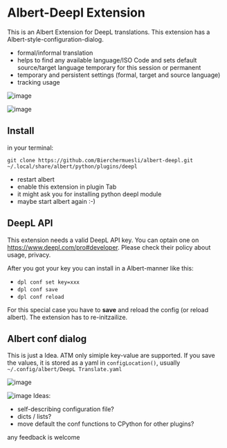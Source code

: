 # Albert-Deepl Extension
This is an Albert Extension for DeepL translations. This extension has a Albert-style-configuration-dialog. 

 - formal/informal translation
 - helps to find any available language/ISO Code and sets default source/target language temporary for this session or permanent
 - temporary and persistent settings (formal, target and source language)
 - tracking usage
 

![image](https://user-images.githubusercontent.com/13567009/227779234-02ff9f86-e606-4d0d-bb46-4fa75bb2a89c.png)


![image](https://user-images.githubusercontent.com/13567009/227779596-e7392593-ae97-4c89-b0e6-0039c440ec7d.png)

## Install
in your terminal: 
```
git clone https://github.com/Bierchermuesli/albert-deepl.git  ~/.local/share/albert/python/plugins/deepl
```
 - restart albert
 - enable this extension in plugin Tab 
 - it might ask you for installing python deepl module
 - maybe start albert again :-)

## DeepL API
This extension needs a valid DeepL API key. You can optain one on https://www.deepl.com/pro#developer. Please check their policy about usage, privacy. 

After you got your key you can install in a Albert-manner like this:
 - `dpl conf set key=xxx`
 - `dpl conf save`
 - `dpl conf reload`

For this special case you have to **save** and reload the config (or reload albert). The extension has to re-initzailize. 

## Albert conf dialog
This is just a Idea. ATM only simiple key-value are supported. If you save the values, it is stored as a yaml in `configLocation()`, usually `~/.config/albert/DeepL Translate.yaml`

![image](https://user-images.githubusercontent.com/13567009/227781225-a64f454c-395d-4d2c-840d-41b45d02bcd1.png)


![image](https://user-images.githubusercontent.com/13567009/227779754-7ce5887b-6690-4394-8b96-f1e72f0a55e3.png)
Ideas:
  - self-describing configuration file?
  - dicts / lists?
  - move default the conf functions to CPython for other plugins?

any feedback is welcome

